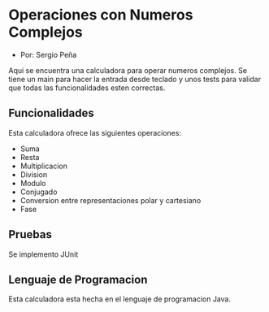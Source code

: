 # Operaciones con Numeros Complejos

* Por: Sergio Peña

Aqui se encuentra una calculadora para operar numeros complejos.
Se tiene un main para hacer la entrada desde teclado y unos tests para validar que todas las funcionalidades esten correctas.
## Funcionalidades
Esta calculadora ofrece las siguientes operaciones:
* Suma
* Resta
* Multiplicacion
* Division
* Modulo
* Conjugado
* Conversion entre representaciones polar y cartesiano
* Fase

## Pruebas
Se implemento JUnit

## Lenguaje de Programacion
Esta calculadora esta hecha en el lenguaje de programacion Java.

